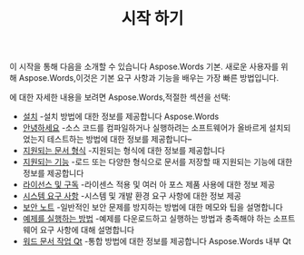 ﻿---
title: 시작 하기
second_title: Aspose.Words 에 대한 C++
articleTitle: 시작 하기
linktitle: 시작 하기
type: docs
description: "이 소개를 사용하여 Aspose.Words 에 대한 C++ 의 가치를 실현하기 시작하는 기본 Aspose.Words 당신의 사업을 위해."
weight: 10
url: /ko/cpp/getting-started/
---

이 시작을 통해 다음을 소개할 수 있습니다 Aspose.Words 기본. 새로운 사용자를 위해 Aspose.Words,이것은 기본 요구 사항과 기능을 배우는 가장 빠른 방법입니다.

에 대한 자세한 내용을 보려면 Aspose.Words,적절한 섹션을 선택:

- [설치](/words/cpp/installation/) -설치 방법에 대한 정보를 제공합니다 Aspose.Words
- [안녕하세요](/words/cpp/hello-world/) -소스 코드를 컴파일하거나 실행하려는 소프트웨어가 올바르게 설치되었는지 테스트하는 방법에 대한 정보를 제공합니다–
- [지원되는 문서 형식](/words/cpp/supported-document-formats/) -지원되는 형식에 대한 정보를 제공합니다
- [지원되는 기능](/words/cpp/features/) -로드 또는 다양한 형식으로 문서를 저장할 때 지원되는 기능에 대한 정보를 제공합니다
- [라이선스 및 구독](/words/cpp/licensing/) -라이센스 적용 및 여러 아 포스 제품 사용에 대한 정보 제공
- [시스템 요구 사항](/words/cpp/system-requirements/) -시스템 및 개발 환경 요구 사항에 대한 정보 제공
- [보안 노트](/words/cpp/security/) -일반적인 보안 문제를 방지하는 방법에 대한 메모와 팁을 설명합니다
- [예제를 실행하는 방법](/words/cpp/how-to-run-the-examples/) -예제를 다운로드하고 실행하는 방법과 충족해야 하는 소프트웨어 요구 사항에 대해 설명합니다
- [워드 문서 작업 Qt](/words/cpp/work-with-word-documents-in-qt/) -통합 방법에 대한 정보를 제공합니다 Aspose.Words 내부 Qt
